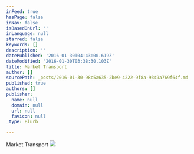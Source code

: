 ```yaml
---
inFeed: true
hasPage: false
inNav: false
isBasedOnUrl: ''
inLanguage: null
starred: false
keywords: []
description: ''
datePublished: '2016-01-30T04:43:00.619Z'
dateModified: '2016-01-30T03:38:30.103Z'
title: Market Transport
author: []
sourcePath: _posts/2016-01-30-98c5a635-2be9-4222-9f8a-9349a769f64f.md
published: true
authors: []
publisher:
  name: null
  domain: null
  url: null
  favicon: null
_type: Blurb

---
```

Market Transport
![](https://s3-us-west-2.amazonaws.com/the-grid-img/p/09ffafe9135a2ac0c48d15c92851d6fcb2adb7ea.jpg)